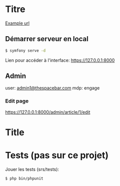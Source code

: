 # Titre
[Example url][1]


## Démarrer serveur en local
```bash
$ symfony serve -d
```
Lien pour accéder à l'interface: https://127.0.0.1:8000

## Admin
user: admin1@thespacebar.com
mdp: engage
### Edit page
https://127.0.0.1:8000/admin/article/1/edit

# Title



# Tests (pas sur ce projet)
Jouer les tests (srs/tests):

```bash
$ php bin/phpunit
```

[1]: https://example.com